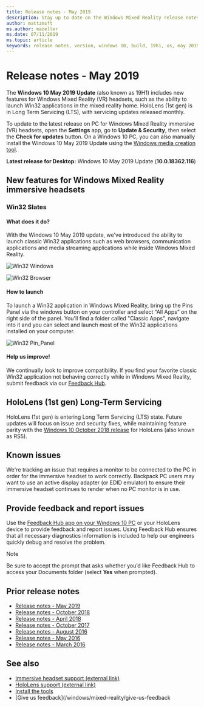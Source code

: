 ```yaml
---
title: Release notes - May 2019
description: Stay up to date on the Windows Mixed Reality release notes for the Windows 10 May 2019/19H1 Update.
author: mattzmsft
ms.author: mazeller
ms.date: 07/11/2019
ms.topic: article
keywords: release notes, version, windows 10, build, 19h1, os, may 2019
---
```


# Release notes - May 2019

The **Windows 10 May 2019 Update** (also known as 19H1) includes new features for Windows Mixed Reality (VR) headsets, such as the ability to launch Win32 applications in the mixed reality home. HoloLens (1st gen) is in Long Term Servicing (LTS), with servicing updates released monthly.

To update to the latest release on PC for Windows Mixed Reality immersive (VR) headsets, open the **Settings** app, go to **Update & Security**, then select the **Check for updates** button. On a Windows 10 PC, you can also manually install the Windows 10 May 2019 Update using the [Windows media creation tool](https://www.microsoft.com/software-download/windows10).

**Latest release for Desktop:** Windows 10 May 2019 Update (**10.0.18362.116**)<br>

## New features for Windows Mixed Reality immersive headsets

### Win32 Slates

#### What does it do? 
With the Windows 10 May 2019 update, we've introduced the ability to launch classic Win32 applications such as web browsers, communication applications and media streaming applications while inside Windows Mixed Reality. 

![Win32 Windows](images/mr-win32-slates-1.png)

![Win32 Browser](images/mr-win32-slates-2.png)

#### How to launch
To launch a Win32 application in Windows Mixed Reality, bring up the Pins Panel via the windows button on your controller and select “All Apps” on the right side of the panel.  You'll find a folder called "Classic Apps", navigate into it and you can select and launch most of the Win32 applications installed on your computer.

![Win32 Pin_Panel](images/mr-win32-slates-pinspanel.png)

#### Help us improve!
We continually look to improve compatibility.  If you find your favorite classic Win32 application not behaving correctly while in Windows Mixed Reality, submit feedback via our [Feedback Hub](https://support.microsoft.com//help/4021566/windows-10-send-feedback-to-microsoft-with-feedback-hub).

## HoloLens (1st gen) Long-Term Servicing

HoloLens (1st gen) is entering Long Term Servicing (LTS) state. Future updates will focus on issue and security fixes, while maintaining feature parity with the [Windows 10 October 2018 release](release-notes-october-2018.md) for HoloLens (also known as RS5). 

## Known issues

We're tracking an issue that requires a monitor to be connected to the PC in order for the immersive headset to work correctly. Backpack PC users may want to use an active display adapter (or EDID emulator) to ensure their immersive headset continues to render when no PC monitor is in use. 

## Provide feedback and report issues

Use the [Feedback Hub app on your Windows 10 PC](/windows/mixed-reality/give-us-feedback) or your HoloLens device to provide feedback and report issues. Using Feedback Hub ensures that all necessary diagnostics information is included to help our engineers quickly debug and resolve the problem.

>[!NOTE]
>Be sure to accept the prompt that asks whether you’d like Feedback Hub to access your Documents folder (select **Yes** when prompted).

## Prior release notes

* [Release notes - May 2019](release-notes-may-2019.md)
* [Release notes - October 2018](release-notes-october-2018.md)
* [Release notes - April 2018](release-notes-april-2018.md)
* [Release notes - October 2017](release-notes-october-2017.md)
* [Release notes - August 2016](release-notes-august-2016.md)
* [Release notes - May 2016](release-notes-may-2016.md)
* [Release notes - March 2016](release-notes-march-2016.md)

## See also
* [Immersive headset support (external link)](./troubleshooting-windows-mixed-reality.md)
* [HoloLens support (external link)](https://support.microsoft.com/products/hololens)
* [Install the tools](/windows/mixed-reality/develop/install-the-tools)
* [Give us feedback](/windows/mixed-reality/give-us-feedback